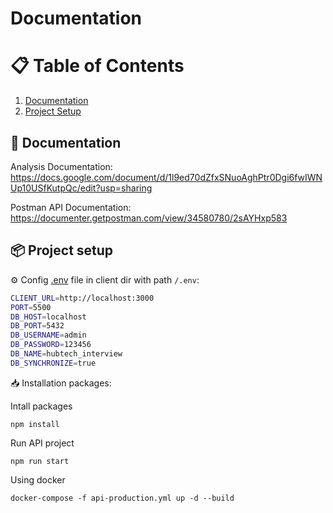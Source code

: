 # Documentation

# 📋 Table of Contents

1. [Documentation](#documentation)
2. [Project Setup](#project-setup)

## 📁 Documentation <a name="documentation"></a>

Analysis Documentation: https://docs.google.com/document/d/1l9ed70dZfxSNuoAghPtr0Dgi6fwIWNUp10USfKutpQc/edit?usp=sharing

Postman API Documentation: https://documenter.getpostman.com/view/34580780/2sAYHxp583

## 📦 Project setup <a name="project-setup"></a>

⚙️ Config [.env]() file in client dir with path `/.env`:

```bash
CLIENT_URL=http://localhost:3000
PORT=5500
DB_HOST=localhost
DB_PORT=5432
DB_USERNAME=admin
DB_PASSWORD=123456
DB_NAME=hubtech_interview
DB_SYNCHRONIZE=true
```

📥 Installation packages:

Intall packages

```console
npm install
```

Run API project

```console
npm run start
```

Using docker

```console
docker-compose -f api-production.yml up -d --build
```
